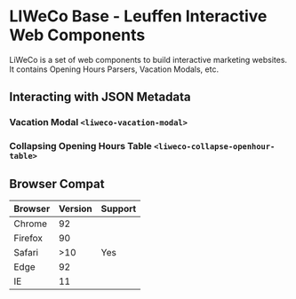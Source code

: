 # LIWeCo Base - Leuffen Interactive Web Components

LiWeCo is a set of web components to build interactive marketing websites. It contains
Opening Hours Parsers, Vacation Modals, etc.


## Interacting with JSON Metadata


### Vacation Modal `<liweco-vacation-modal>`


### Collapsing Opening Hours Table `<liweco-collapse-openhour-table>`



## Browser Compat

| Browser | Version | Support |
|---------|---------|---------|
| Chrome  | 92      |         |
| Firefox | 90      |         |
| Safari  | >10     | Yes     |
| Edge    | 92      |         |
| IE      | 11      |         |
